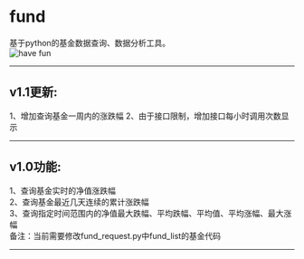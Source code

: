 # fund
基于python的基金数据查询、数据分析工具。\
![have fun](https://th.readme.me/f/2660/thumb.cover.jpg?t=01)
***
## v1.1更新:
1、增加查询基金一周内的涨跌幅
2、由于接口限制，增加接口每小时调用次数显示

***
## v1.0功能:
1、查询基金实时的净值涨跌幅  
2、查询基金最近几天连续的累计涨跌幅  
3、查询指定时间范围内的净值最大跌幅、平均跌幅、平均值、平均涨幅、最大涨幅  
备注：当前需要修改fund_request.py中fund_list的基金代码  
***
